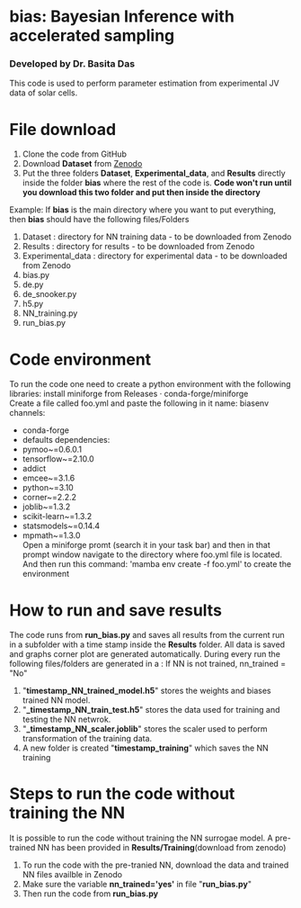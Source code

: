 # bias: Bayesian Inference with accelerated sampling
### Developed by Dr. Basita Das
This code is used to perform parameter estimation from experimental JV data of solar cells. 

# File download 
1. Clone the code from GitHub
2. Download **Dataset** from [Zenodo](https://zenodo.org/records/15875229?token=eyJhbGciOiJIUzUxMiJ9.eyJpZCI6IjJjZjRkODM5LWMxMzktNDQzNy05NzQ1LTg2NmU0YjQ2M2RmMyIsImRhdGEiOnt9LCJyYW5kb20iOiJlNGE5NTBmMzhjODZmNTY1YzEzOGMyYmZhODNiNDhlYSJ9.gWw0G0oTJHrPNScyKjJIQEbZ_jfEdduDouB2aik_7X0fKmlox4OLMF4RtfSwqSYmUmc54bmwEt4rRvZ8-S2U2A)
4. Put the three folders **Dataset**, **Experimental_data**, and **Results** directly inside the folder **bias** where the rest of the code is.
**Code won't run until you download this two folder and put then inside the directory**

Example: 
If **bias** is the main directory where you want to put everything, then **bias** should have the following files/Folders
1. Dataset : directory for NN training data - to be downloaded from Zenodo
2. Results : directory for results - to be downloaded from Zenodo
3. Experimental_data : directory for experimental data - to be downloaded from Zenodo
4. bias.py
6. de.py
7. de_snooker.py
8. h5.py
9. NN_training.py
10. run_bias.py

# Code environment
To run the code one need to create a python environment with the following libraries:
install miniforge from Releases · conda-forge/miniforge\
Create a file called foo.yml and paste the following in it 
name: biasenv
channels:
  - conda-forge
  - defaults
dependencies:
  - pymoo~=0.6.0.1
  - tensorflow~=2.10.0
  - addict
  - emcee~=3.1.6
  - python~=3.10
  - corner~=2.2.2
  - joblib~=1.3.2
  - scikit-learn~=1.3.2
  - statsmodels~=0.14.4
  - mpmath~=1.3.0\
Open a  miniforge promt (search it in your task bar) and then in that prompt window navigate to the directory where foo.yml file is located. \
And then run this command:
'mamba env create -f foo.yml' to create the environment


# How to run and save results
The code runs from **run_bias.py** and saves all results from the current run in a subfolder with a time stamp inside the **Results** folder. All data is saved and graphs corner plot are generated automatically.
During every run the following files/folders are generated in a :
If NN is not trained, nn_trained = "No"
1. "**timestamp_NN_trained_model.h5**" stores the weights and biases trained NN model. 
2. "**_timestamp_NN_train_test.h5**" stores the data used for training and testing the NN netwrok.
3. "**_timestamp_NN_scaler.joblib**" stores the scaler used to perform transformation of the training data.
4. A new folder is created "**timestamp_training**" which saves the NN training

# Steps to run the code without training the NN
It is possible to run the code without training the NN surrogae model. A pre-trained NN has been provided in **Results/Training**(download from zenodo)
1. To run the code with the pre-tranied NN, download the data and trained NN files availble in Zenodo
2. Make sure the variable **nn_trained='yes'** in file "**run_bias.py**"
3. Then run the code from **run_bias.py**



